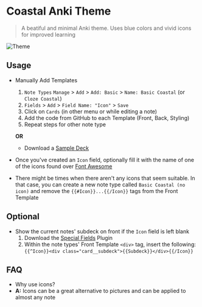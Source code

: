 # Coastal Anki Theme

> A beatiful and minimal Anki theme. Uses blue colors and vivid icons for improved learning

![Theme](../assets/coastal-desktop.png)

## Usage
- Manually Add Templates
  1. `Note Types`  `Manage` > `Add` > `Add: Basic` > `Name: Basic Coastal` (or `Cloze Coastal`)
  2. `Fields` > `Add` > `Field Name: "Icon"` > `Save`
  3. Click on `Cards` (in other menu or while editing a note)
  4. Add the code from GitHub to each Template (Front, Back, Styling)
  5. Repeat steps for other note type

  **OR**

  - Download a [Sample Deck](../assets/Example%20Deck.apkg)

- Once you've created an `Icon` field, optionally fill it with the name of one of the icons found over [Font Awesome](https://fontawesome.com/search?s=solid%2Cbrands)
- There might be times when there aren't any icons that seem suitable. In that case, you can create a new note type called `Basic Coastal (no icon)` and remove the `{{#Icon}}...{{/Icon}}` tags from the Front Template

## Optional
- Show the current notes' subdeck on front if the `Icon` field is left blank
  1. Download the [Special Fields](https://ankiweb.net/shared/info/1102281552) Plugin
  2. Within the note types' Front Template `<div>` tag, insert the following: `{{^Icon}}<div class="card__subdeck">{{Subdeck}}</div>{{/Icon}}`

## FAQ
- Why use icons?
- **A:** Icons can be a great alternative to pictures and can be applied to almost any note
